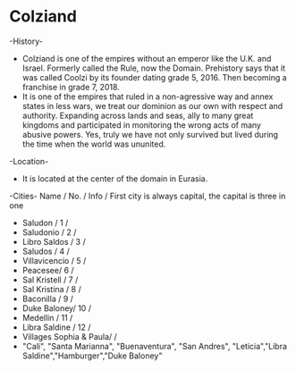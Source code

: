 # Colziand #

-History-
* Colziand is one of the empires without an emperor like the U.K. and Israel. Formerly called the Rule, now the Domain. Prehistory says that it was called Coolzi by its founder dating grade 5, 2016. Then becoming a franchise in grade 7, 2018.
* It is one of the empires that ruled in a non-agressive way and annex states in less wars, we treat our dominion as our own with respect and authority. Expanding across lands and seas, ally to many great kingdoms and participated in monitoring the wrong acts of many abusive powers. Yes, truly we have not only survived but lived during the time when the world was ununited.

-Location-
* It is located at the center of the domain in Eurasia.

-Cities-
Name  /   No.    /   Info    /   First city is always capital, the capital is three in one
* Saludon   /   1   /   
* Saludonio   /   2   /   
* Libro Saldos  / 3   /     
* Saludos  /   4   / 
* Villavicencio /  5  / 
* Peacesee/ 6 / 
* Sal Kristell   /   7 / 
* Sal Kristina /   8 / 
* Baconilla /   9 / 
* Duke Baloney/  10 /
* Medellin    /   11  /
* Libra Saldine / 12  /
* Villages Sophia & Paula/   /
* "Cali", "Santa Marianna", "Buenaventura", "San Andres", 
			   "Leticia","Libra Saldine","Hamburger","Duke Baloney"
